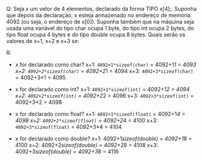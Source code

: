 Q: Seja x um vetor de 4 elementos, declarado da forma TIPO x[4];. 
Suponha que depois da declaração, x esteja armazenado no endereço 
de memória 4092 (ou seja, o endereço de x[0]). Suponha também que 
na máquina seja usada uma variável do tipo char ocupa 1 byte, do 
tipo int ocupa 2 bytes, do tipo float ocupa 4 bytes e do tipo 
double ocupa 8 bytes. Quais serão os valores de x+1, x+2 e x+3 se:

R: 
* x for declarado como char?
x+1: `4092+1*sizeof(char)` = 4092+1*1 = 4093
x+2: `4092+2*sizeof(char)` = 4092+2*1 = 4094
x+3: `4092+3*sizeof(char)` = 4092+3*1 = 4095

* x for declarado como int?
x+1: `4092+1*sizeof(int)` = 4092+1*2 = 4094
x+2: `4092+2*sizeof(int)` = 4092+2*2 = 4096
x+3: `4092+3*sizeof(int)` = 4092+3*2 = 4098

* x for declarado como float?
x+1: `4092+1*sizeof(float)` = 4092+1*4 = 4098
x+2: `4092+2*sizeof(float)` = 4092+2*4 = 4100
x+3: `4092+3*sizeof(float)` = 4092+3*4 = 4104

* x for declarado como double?
x+1: 4092+1*sizeof(double) = 4092+1*8 = 4100
x+2: 4092+2*sizeof(double) = 4092+2*8 = 4108
x+3: 4092+3*sizeof(double) = 4092+3*8 = 4116